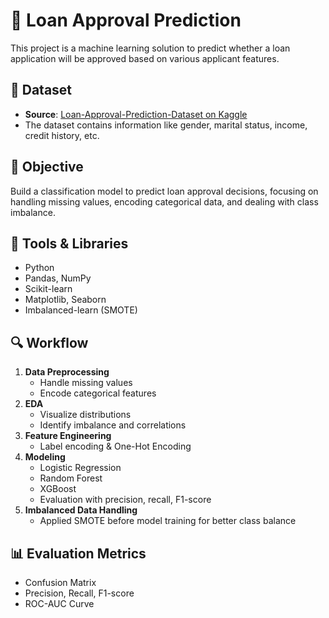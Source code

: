 # 🏦 Loan Approval Prediction

This project is a machine learning solution to predict whether a loan application will be approved based on various applicant features.

## 📂 Dataset
- **Source**: [Loan-Approval-Prediction-Dataset on Kaggle](https://www.kaggle.com/datasets/vikasukani/loan-approval-prediction-dataset)
- The dataset contains information like gender, marital status, income, credit history, etc.

## 🧠 Objective
Build a classification model to predict loan approval decisions, focusing on handling missing values, encoding categorical data, and dealing with class imbalance.

## 🔧 Tools & Libraries
- Python
- Pandas, NumPy
- Scikit-learn
- Matplotlib, Seaborn
- Imbalanced-learn (SMOTE)

## 🔍 Workflow
1. **Data Preprocessing**
   - Handle missing values
   - Encode categorical features
2. **EDA**
   - Visualize distributions
   - Identify imbalance and correlations
3. **Feature Engineering**
   - Label encoding & One-Hot Encoding
4. **Modeling**
   - Logistic Regression
   - Random Forest
   - XGBoost
   - Evaluation with precision, recall, F1-score
5. **Imbalanced Data Handling**
   - Applied SMOTE before model training for better class balance

## 📊 Evaluation Metrics
- Confusion Matrix
- Precision, Recall, F1-score
- ROC-AUC Curve

